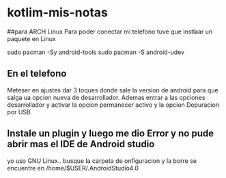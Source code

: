 # kotlim-mis-notas

##para ARCH Linux
Para poder conectar mi telefono tuve que instlaar un paquete en Linux

sudo pacman -Sy android-tools
sudo pacman -S android-udev

## En el telefono
Meteser en ajustes dar 3 toques donde sale la version de android para que salga ua opcion nueva de desarrollador.
Ademas entrar a las opciones desarrollador y activar la opcion permanecer activo y la opcion Depuracion por USB



## Instale un plugin y luego me dio Error y no pude abrir mas el IDE de Android studio
yo uso GNU Linux.. busque la carpeta de onfiguracion y la borre se encuentre en /home/$USER/.AndroidStudio4.0
